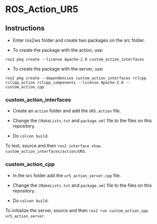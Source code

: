 # ROS_Action_UR5

## Instructions

- Enter ros2ws folder and create two packages on the src folder.

- To create the package with the action, use:

```
ros2 pkg create --license Apache-2.0 custom_action_interfaces
```

- To create the package with the server, use:

```
ros2 pkg create --dependencies custom_action_interfaces rclcpp rclcpp_action rclcpp_components --license Apache-2.0 -- custom_action_cpp
```

### custom_action_interfaces

- Create an ```action``` folder and add the ```UR5.action``` file.

- Change the ```CMakeLists.txt``` and ```package.xml``` file to the files on this repository.

- Do ```colcon build```.

To test, source and then ```ros2 interface show custom_action_interfaces/action/UR5```.

### custom_action_cpp

- In the src folder add the ```ur5_action_server.cpp``` file. 

- Change the ```CMakeLists.txt``` and ```package.xml``` file to the files on this repository.

- Do ```colcon build```.

To initialize the server, source and then ```ros2 run custom_action_cpp ur5_action_server```.